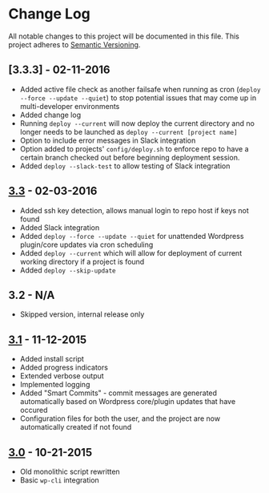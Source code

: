 # Change Log
All notable changes to this project will be documented in this file.
This project adheres to [Semantic Versioning](http://semver.org/).

## [3.3.3] - 02-11-2016
- Added active file check as another failsafe when running as cron (```deploy --force --update --quiet```) to stop potential issues that may come up in multi-developer environments
- Added change log
- Running ```deploy --current``` will now deploy the current directory and no longer needs to be launched as ```deploy --current [project name]```
- Option to include error messages in Slack integration
- Option added to projects' ```config/deploy.sh``` to enforce repo to have a certain branch checked out before beginning deployment session. 
- Added ```deploy --slack-test``` to allow testing of Slack integration

## [3.3] - 02-03-2016
- Added ssh key detection, allows manual login to repo host if keys not found
- Added Slack integration
- Added ```deploy --force --update --quiet``` for unattended Wordpress plugin/core updates via cron scheduling 
- Added ```deploy --current``` which will allow for deployment of current working directory if a project is found
- Added ```deploy --skip-update```

## 3.2 - N/A
- Skipped version, internal release only

## [3.1] - 11-12-2015
- Added install script
- Added progress indicators
- Extended verbose output
- Implemented logging
- Added "Smart Commits" - commit messages are generated automatically based on Wordpress core/plugin updates that have occured
- Configuration files for both the user, and the project are now automatically created if not found 

## [3.0] - 10-21-2015
- Old monolithic script rewritten
- Basic ```wp-cli``` integration  






[Unreleased]: https://github.com/EMRL/deploy/compare/v3.3.3...HEAD
[3.3.2]: https://github.com/EMRL/deploy/compare/v3.3...3.3.3
[3.3]: https://github.com/EMRL/deploy/compare/v3.1...v3.3
[3.1]: https://github.com/EMRL/deploy/compare/v3.0...v3.1
[3.0]: https://github.com/EMRL/deploy/commits/v3.0

